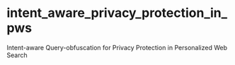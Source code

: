 # intent_aware_privacy_protection_in_pws
Intent-aware Query-obfuscation for Privacy Protection in Personalized Web Search
